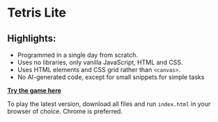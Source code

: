 # Tetris Lite

## Highlights: 
- Programmed in a single day from scratch.
- Uses no libraries, only vanilla JavaScript, HTML and CSS.
- Uses HTML elements and CSS grid rather than `<canvas>`.
- No AI-generated code, except for small snippets for simple tasks

**[Try the game here](https://tonypunnacherry.github.io/tetris.html)**

To play the latest version, download all files and run `index.html` in your browser of choice. Chrome is preferred.
